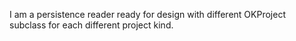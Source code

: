 I am a persistence reader ready for design with different OKProject subclass for each different project kind.